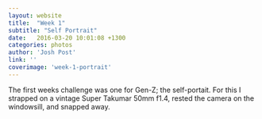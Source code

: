 ```yaml
---
layout: website
title:  "Week 1"
subtitle: "Self Portrait"
date:   2016-03-20 10:01:08 +1300
categories: photos
author: 'Josh Post'
link: ''
coverimage: 'week-1-portrait'
---
```


The first weeks challenge was one for Gen-Z; the self-portait. For this I strapped on a vintage Super Takumar 50mm f1.4, rested the camera on the windowsill, and snapped away.